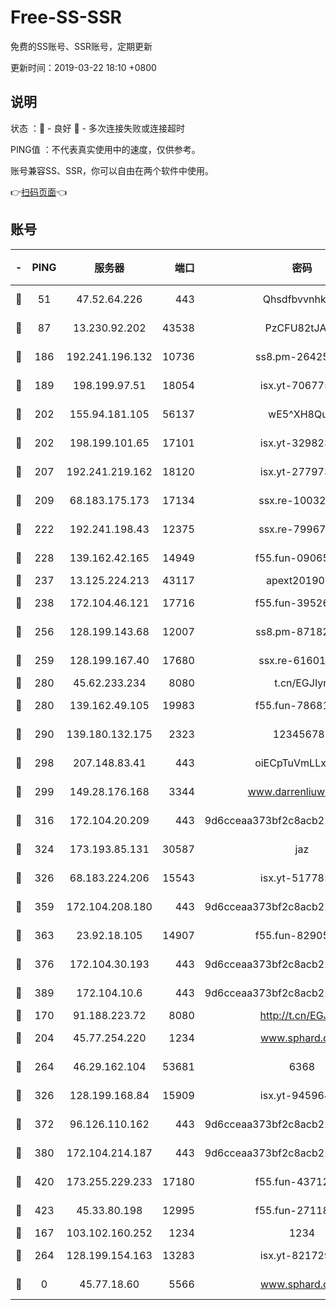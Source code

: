 # Free-SS-SSR

免费的SS账号、SSR账号，定期更新

更新时间：2019-03-22 18:10 +0800

## 说明

状态     ：🙂 - 良好 🙁 - 多次连接失败或连接超时

PING值   ：不代表真实使用中的速度，仅供参考。

账号兼容SS、SSR，你可以自由在两个软件中使用。

👉[扫码页面](https://liesauer.github.io/Free-SS-SSR/)👈

## 账号

|-|PING|服务器|端口|密码|加密方式|区域|
|:----:|:----:|:-----:|-----:|:----:|:----:|:----:|
|🙂|51|47.52.64.226|443|Qhsdfbvvnhkm1|aes-256-cfb|HK|
|🙂|87|13.230.92.202|43538|PzCFU82tJAdZ|aes-256-cfb|JP|
|🙂|186|192.241.196.132|10736|ss8.pm-26425369|aes-256-cfb|US|
|🙂|189|198.199.97.51|18054|isx.yt-70677561|aes-256-cfb|US|
|🙂|202|155.94.181.105|56137|wE5^XH8Quw|aes-256-cfb|US|
|🙂|202|198.199.101.65|17101|isx.yt-32982313|aes-256-cfb|US|
|🙂|207|192.241.219.162|18120|isx.yt-27797357|aes-256-cfb|US|
|🙂|209|68.183.175.173|17134|ssx.re-10032791|aes-256-cfb|US|
|🙂|222|192.241.198.43|12375|ssx.re-79967299|aes-256-cfb|US|
|🙂|228|139.162.42.165|14949|f55.fun-09065498|aes-256-cfb|SG|
|🙂|237|13.125.224.213|43117|apext2019005|chacha20|KR|
|🙂|238|172.104.46.121|17716|f55.fun-39526771|aes-256-cfb|SG|
|🙂|256|128.199.143.68|12007|ss8.pm-87182779|aes-256-cfb|SG|
|🙂|259|128.199.167.40|17680|ssx.re-61601620|aes-256-cfb|SG|
|🙂|280|45.62.233.234|8080|t.cn/EGJIyrl|rc4-md5|CA|
|🙂|280|139.162.49.105|19983|f55.fun-78681793|aes-256-cfb|SG|
|🙂|290|139.180.132.175|2323|123456789|aes-256-cfb|SG|
|🙂|298|207.148.83.41|443|oiECpTuVmLLxk4Ts|aes-256-cfb|AU|
|🙂|299|149.28.176.168|3344|www.darrenliuwei.com|aes-256-cfb|AU|
|🙂|316|172.104.20.209|443|9d6cceaa373bf2c8acb22e60b6a58be6|aes-256-cfb|US|
|🙂|324|173.193.85.131|30587|jaz|aes-256-cfb|US|
|🙂|326|68.183.224.206|15543|isx.yt-51778566|aes-256-cfb|SG|
|🙂|359|172.104.208.180|443|9d6cceaa373bf2c8acb22e60b6a58be6|aes-256-cfb|US|
|🙂|363|23.92.18.105|14907|f55.fun-82905672|aes-256-cfb|US|
|🙂|376|172.104.30.193|443|9d6cceaa373bf2c8acb22e60b6a58be6|aes-256-cfb|US|
|🙂|389|172.104.10.6|443|9d6cceaa373bf2c8acb22e60b6a58be6|aes-256-cfb|US|
|🙂|170|91.188.223.72|8080|http://t.cn/EGJIyrl|rc4-md5|RU|
|🙂|204|45.77.254.220|1234|www.sphard.com|aes-256-cfb|SG|
|🙂|264|46.29.162.104|53681|6368|aes-256-ctr|RU|
|🙂|326|128.199.168.84|15909|isx.yt-94596465|aes-256-cfb|SG|
|🙂|372|96.126.110.162|443|9d6cceaa373bf2c8acb22e60b6a58be6|aes-256-cfb|US|
|🙂|380|172.104.214.187|443|9d6cceaa373bf2c8acb22e60b6a58be6|aes-256-cfb|US|
|🙂|420|173.255.229.233|17180|f55.fun-43712198|aes-256-cfb|US|
|🙂|423|45.33.80.198|12995|f55.fun-27118272|aes-256-cfb|US|
|🙁|167|103.102.160.252|1234|1234|rc4-md5|JP|
|🙁|264|128.199.154.163|13283|isx.yt-82172989|aes-256-cfb|SG|
|🙁|0|45.77.18.60|5566|www.sphard.com|aes-256-cfb|JP|
